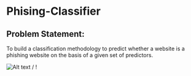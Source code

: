 # Phising-Classifier

## Problem Statement:
  To build a classification methodology to predict whether a website is a phishing website on the basis of a given set of predictors.
  
  ![ Alt text](name-of-gif-file.gif) / ! [](name-of-gif-file.gif)
